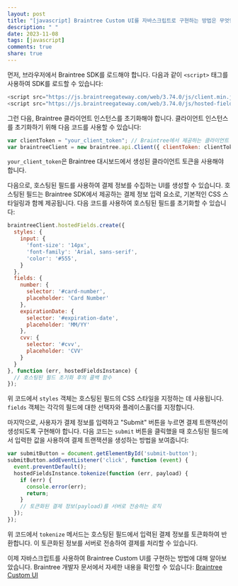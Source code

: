 ```yaml
---
layout: post
title: "[javascript] Braintree Custom UI를 자바스크립트로 구현하는 방법은 무엇인가요?"
description: " "
date: 2023-11-08
tags: [javascript]
comments: true
share: true
---
```


먼저, 브라우저에서 Braintree SDK를 로드해야 합니다. 다음과 같이 `<script>` 태그를 사용하여 SDK를 로드할 수 있습니다:

```javascript
<script src="https://js.braintreegateway.com/web/3.74.0/js/client.min.js"></script>
<script src="https://js.braintreegateway.com/web/3.74.0/js/hosted-fields.min.js"></script>
```

그런 다음, Braintree 클라이언트 인스턴스를 초기화해야 합니다. 클라이언트 인스턴스를 초기화하기 위해 다음 코드를 사용할 수 있습니다:

```javascript
var clientToken = "your_client_token"; // Braintree에서 제공하는 클라이언트 토큰
var braintreeClient = new braintree.api.Client({ clientToken: clientToken });
```

`your_client_token`은 Braintree 대시보드에서 생성된 클라이언트 토큰을 사용해야 합니다.

다음으로, 호스팅된 필드를 사용하여 결제 정보를 수집하는 UI를 생성할 수 있습니다. 호스팅된 필드는 Braintree SDK에서 제공하는 결제 정보 입력 요소로, 기본적인 CSS 스타일링과 함께 제공됩니다. 다음 코드를 사용하여 호스팅된 필드를 초기화할 수 있습니다:

```javascript
braintreeClient.hostedFields.create({
  styles: {
    input: {
      'font-size': '14px',
      'font-family': 'Arial, sans-serif',
      'color': '#555',
    }
  },
  fields: {
    number: {
      selector: '#card-number',
      placeholder: 'Card Number'
    },
    expirationDate: {
      selector: '#expiration-date',
      placeholder: 'MM/YY'
    },
    cvv: {
      selector: '#cvv',
      placeholder: 'CVV'
    }
  }
}, function (err, hostedFieldsInstance) {
  // 호스팅된 필드 초기화 후의 콜백 함수
});
```

위 코드에서 `styles` 객체는 호스팅된 필드의 CSS 스타일을 지정하는 데 사용됩니다. `fields` 객체는 각각의 필드에 대한 선택자와 플레이스홀더를 지정합니다.

마지막으로, 사용자가 결제 정보를 입력하고 "Submit" 버튼을 누르면 결제 트랜잭션이 생성되도록 구현해야 합니다. 다음 코드는 `submit` 버튼을 클릭했을 때 호스팅된 필드에서 입력한 값을 사용하여 결제 트랜잭션을 생성하는 방법을 보여줍니다:

```javascript
var submitButton = document.getElementById('submit-button');
submitButton.addEventListener('click', function (event) {
  event.preventDefault();
  hostedFieldsInstance.tokenize(function (err, payload) {
    if (err) {
      console.error(err);
      return;
    }
    // 토큰화된 결제 정보(payload)를 서버로 전송하는 로직
  });
});
```

위 코드에서 `tokenize` 메서드는 호스팅된 필드에서 입력된 결제 정보를 토큰화하여 반환합니다. 이 토큰화된 정보를 서버로 전송하여 결제를 처리할 수 있습니다.

이제 자바스크립트를 사용하여 Braintree Custom UI를 구현하는 방법에 대해 알아보았습니다. Braintree 개발자 문서에서 자세한 내용을 확인할 수 있습니다: [Braintree Custom UI](https://developers.braintreepayments.com/guides/hosted-fields/overview/javascript/v3)